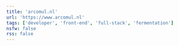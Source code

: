 ```yaml
---
title: 'arcomul.nl'
url: 'https://www.arcomul.nl'
tags: ['developer', 'front-end', 'full-stack', 'fermentation']
nsfw: false
rss: false
---
```

